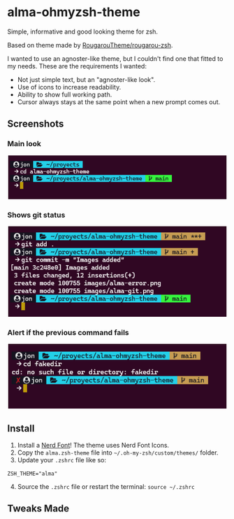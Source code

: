 # alma-ohmyzsh-theme

Simple, informative and good looking theme for zsh.

Based on theme made by [RougarouTheme/rougarou-zsh](https://github.com/RougarouTheme/rougarou-zsh).

I wanted to use an agnoster-like theme, but I couldn't find one that fitted to my needs. These are the requirements I wanted:
  - Not just simple text, but an "agnoster-like look".
  - Use of icons to increase readability.
  - Ability to show full working path.
  - Cursor always stays at the same point when a new prompt comes out.

## Screenshots

### Main look
<p align="center">
  <img alt="alma-theme" width="500" src="./images/alma-theme.png">
</p>

### Shows git status
<p align="center">
  <img alt="alma-theme-git" width="500" src="./images/alma-git.png">
</p>

### Alert if the previous command fails
<p align="center">
  <img alt="alma-theme-error" width="500" src="./images/alma-error.png">
</p>

## Install

1. Install a [Nerd Font](https://www.nerdfonts.com/)! The theme uses Nerd Font Icons.
2. Copy the `alma.zsh-theme` file into `~/.oh-my-zsh/custom/themes/` folder.
3. Update your `.zshrc` file like so:
  ```
  ZSH_THEME="alma"
  ```
4. Source the `.zshrc` file or restart the terminal: `source ~/.zshrc`

## Tweaks Made
